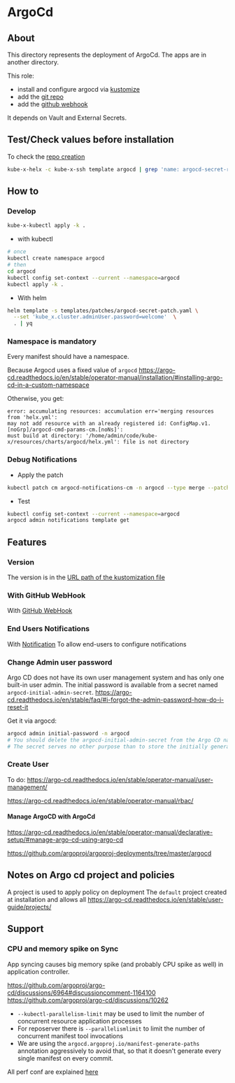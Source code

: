 # ArgoCd


## About
This directory represents the deployment of ArgoCd.
The apps are in another directory.

This role:
* install and configure argocd via [kustomize](kustomization.yml)
* add the [git repo](templates/resources/argocd-secret-repo.yaml)
* add the [github webhook](templates/resources/argocd-secret-external.yaml)

It depends on Vault and External Secrets.

## Test/Check values before installation

To check the [repo creation](templates/resources/argocd-secret-repo.yaml)
```bash
kube-x-helx -c kube-x-ssh template argocd | grep 'name: argocd-secret-repo' -A 2 -B 11
```

## How to

### Develop

```bash
kube-x-kubectl apply -k .
```
* with kubectl
```bash
# once
kubectl create namespace argocd
# then
cd argocd
kubectl config set-context --current --namespace=argocd
kubectl apply -k .
```
* With helm
```bash
helm template -s templates/patches/argocd-secret-patch.yaml \
  --set 'kube_x.cluster.adminUser.password=welcome'  \
  . | yq
```
### Namespace is mandatory

Every manifest should have a namespace.

Because Argocd uses a fixed value of `argocd`
https://argo-cd.readthedocs.io/en/stable/operator-manual/installation/#installing-argo-cd-in-a-custom-namespace

Otherwise, you get:
```
error: accumulating resources: accumulation err='merging resources from 'helx.yml': 
may not add resource with an already registered id: ConfigMap.v1.[noGrp]/argocd-cmd-params-cm.[noNs]': 
must build at directory: '/home/admin/code/kube-x/resources/charts/argocd/helx.yml': file is not directory
```


### Debug Notifications

* Apply the patch
```bash
kubectl patch cm argocd-notifications-cm -n argocd --type merge --patch-file argo/patches/argocd-notifications-config-map-patch.yml
```
* Test
```bash
kubectl config set-context --current --namespace=argocd
argocd admin notifications template get
```

## Features
### Version

The version is in the [URL path of the kustomization file](kustomization.yml)

### With GitHub WebHook

With [GitHub WebHook](https://argo-cd.readthedocs.io/en/stable/operator-manual/webhook/)


### End Users Notifications

With [Notification](https://argo-cd.readthedocs.io/en/stable/operator-manual/notifications/)
To allow end-users to configure notifications

### Change Admin user password

Argo CD does not have its own user management system and has only one built-in user admin.
The initial password is available from a secret named `argocd-initial-admin-secret`.
https://argo-cd.readthedocs.io/en/stable/faq/#i-forgot-the-admin-password-how-do-i-reset-it

Get it via argocd:
```bash
argocd admin initial-password -n argocd
# You should delete the argocd-initial-admin-secret from the Argo CD namespace once you changed the password.
# The secret serves no other purpose than to store the initially generated password in clear and can safely be deleted at any time. It will be re-created on demand by Argo CD if a new admin password must be re-generated.
```

### Create User

To do:
https://argo-cd.readthedocs.io/en/stable/operator-manual/user-management/


https://argo-cd.readthedocs.io/en/stable/operator-manual/rbac/


#### Manage ArgoCD with ArgoCd

https://argo-cd.readthedocs.io/en/stable/operator-manual/declarative-setup/#manage-argo-cd-using-argo-cd

https://github.com/argoproj/argoproj-deployments/tree/master/argocd





## Notes on Argo cd project and policies

A project is used to apply policy on deployment
The `default` project created at installation and allows all
https://argo-cd.readthedocs.io/en/stable/user-guide/projects/

## Support

### CPU and memory spike on Sync
App syncing causes big memory spike (and probably CPU spike as well) in application controller.

https://github.com/argoproj/argo-cd/discussions/6964#discussioncomment-1164100
https://github.com/argoproj/argo-cd/discussions/10262

* `--kubectl-parallelism-limit` may be used to limit the number of concurrent resource application processes
* For reposerver there is `--parallelismlimit` to limit the number of concurrent manifest tool invocations
* We are using the `argocd.argoproj.io/manifest-generate-paths` annotation aggressively to avoid that, so that it doesn't generate every single manifest on every commit.

All perf conf are explained [here](https://argo-cd.readthedocs.io/en/stable/operator-manual/high_availability/)
